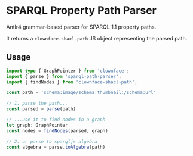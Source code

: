 # SPARQL Property Path Parser

Antlr4 grammar-based parser for SPARQL 1.1 property paths.

It returns a `clownface-shacl-path` JS object representing the parsed path.

## Usage

```ts
import type { GraphPointer } from 'clownface';
import { parse } from 'sparql-path-parser';
import { findNodes } from 'clownface-shacl-path';

const path = 'schema:image/schema:thumbnail:/schema:url'

// 1. parse the path...
const parsed = parse(path)

// ...use it to find nodes in a graph
let graph: GraphPointer
const nodes = findNodes(parsed, graph)

// 2. or parse to sparqljs algebra
const algebra = parse.toAlgebra(path)
```
